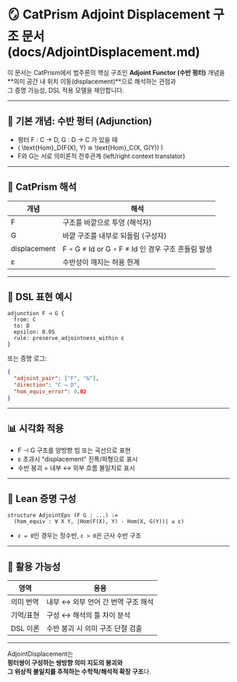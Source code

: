 # 🪞 CatPrism Adjoint Displacement 구조 문서 (docs/AdjointDisplacement.md)

이 문서는 CatPrism에서 범주론의 핵심 구조인 **Adjoint Functor (수반 펑터)** 개념을  
**의미 공간 내 위치 이동(displacement)**으로 해석하는 관점과  
그 증명 가능성, DSL 적용 모델을 제안합니다.

---

## 🔁 기본 개념: 수반 펑터 (Adjunction)

- 펑터 F : C → D, G : D → C 가 있을 때
- \( \text{Hom}_D(F(X), Y) ≅ \text{Hom}_C(X, G(Y)) \)
- F와 G는 서로 의미론적 전후관계 (left/right context translator)

---

## 📐 CatPrism 해석

| 개념 | 해석 |
|------|------|
| F | 구조를 바깥으로 투영 (해석자) |
| G | 바깥 구조를 내부로 되돌림 (구성자) |
| displacement | F ∘ G ≠ Id or G ∘ F ≠ Id 인 경우 구조 흔들림 발생 |
| ε | 수반성이 깨지는 허용 한계 |

---

## 🧪 DSL 표현 예시

```cat
adjunction F ⊣ G {
  from: C
  to: D
  epsilon: 0.05
  rule: preserve_adjointness_within ε
}
```

또는 증명 로그:

```json
{
  "adjoint_pair": ["F", "G"],
  "direction": "C → D",
  "hom_equiv_error": 0.02
}
```

---

## 📊 시각화 적용

- F ⊣ G 구조를 양방향 빔 또는 곡선으로 표현
- ε 초과시 "displacement" 진폭/파형으로 표시
- 수반 붕괴 = 내부 ↔ 외부 흐름 불일치로 표시

---

## 🧠 Lean 증명 구성

```lean
structure AdjointEps (F G : ...) :=
  (hom_equiv : ∀ X Y, |Hom(F(X), Y) - Hom(X, G(Y))| ≤ ε)
```

- `ε = 0`인 경우는 정수반, `ε > 0`은 근사 수반 구조

---

## 📘 활용 가능성

| 영역 | 응용 |
|------|------|
| 의미 번역 | 내부 ↔ 외부 언어 간 번역 구조 해석 |
| 기억/표현 | 구성 ↔ 해석의 틀 차이 분석 |
| DSL 이론 | 수반 붕괴 시 의미 구조 단절 검출

---

AdjointDisplacement는  
**펑터쌍이 구성하는 쌍방향 의미 지도의 붕괴와  
그 위상적 불일치를 추적하는 수학적/해석적 확장 구조**다.
